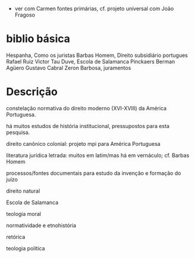 
* ver com Carmen fontes primárias, cf. projeto universal com João Fragoso


# biblio básica

Hespanha, Como os juristas
Barbas Homem,
Direito subsidiário portugues
Rafael Ruiz
Victor Tau
Duve, Escola de Salamanca
Pinckaers
Berman
Agüero
Gustavo Cabral
Zeron
Barbosa, juramentos

# Descrição

constelação normativa do direito moderno (XVI-XVIII) da América Portuguesa.

há muitos estudos de história institucional, pressupostos para esta pesquisa.

direito canônico colonial: projeto mpi para América Portuguesa

literatura jurídica letrada: muitos em latim/mas há em vernáculo; cf. Barbas Homem

processos/fontes documentais para estudo da invenção e formação do juízo

direito natural

Escola de Salamanca

teologia moral

normatividade e etnohistória

retórica

teologia política




